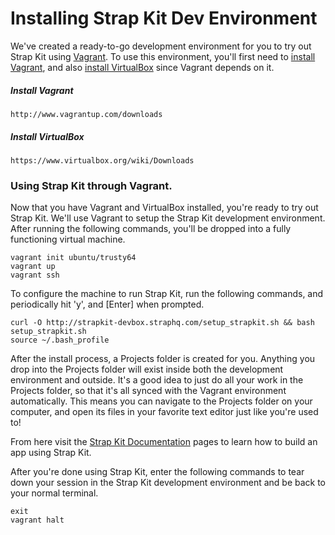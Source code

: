 # Installing Strap Kit Dev Environment

We've created a ready-to-go development environment for you to try out Strap Kit using [Vagrant](http://docs.vagrantup.com/v2/why-vagrant/index.html). To use this environment, you'll first need to [install Vagrant](http://www.vagrantup.com/downloads), and also [install VirtualBox](https://www.virtualbox.org/wiki/Downloads) since Vagrant depends on it.

##### Install Vagrant
```
http://www.vagrantup.com/downloads
```

##### Install VirtualBox
```
https://www.virtualbox.org/wiki/Downloads
```

### Using Strap Kit through Vagrant.

Now that you have Vagrant and VirtualBox installed, you're ready to try out Strap Kit.
We'll use Vagrant to setup the Strap Kit development environment.
After running the following commands, you'll be dropped into a fully functioning virtual machine.
```
vagrant init ubuntu/trusty64
vagrant up
vagrant ssh
```

To configure the machine to run Strap Kit, run the following commands, and periodically hit 'y', and [Enter] when prompted. 
```
curl -O http://strapkit-devbox.straphq.com/setup_strapkit.sh && bash setup_strapkit.sh
source ~/.bash_profile
```
After the install process, a Projects folder is created for you. Anything you drop into the Projects folder will exist inside both the development environment and outside. It's a good idea to just do all your work in the Projects folder, so that it's all synced with the Vagrant environment automatically. This means you can navigate to the Projects folder on your computer, and open its files in your favorite text editor just like you're used to!

From here visit the [Strap Kit Documentation](https://docs.straphq.com/docs/flow) pages to learn how to build an app using Strap Kit.

After you're done using Strap Kit, enter the following commands to tear down your session in the Strap Kit development environment and be back to your normal terminal.
```
exit
vagrant halt
```
